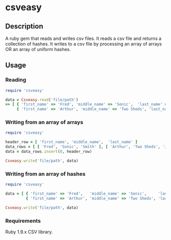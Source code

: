 # csveasy

## Description
A ruby gem that reads and writes csv files. It reads a csv file and returns a collection 
of hashes. It writes to a csv file by processing an array of arrays OR an array of uniform hashes.

## Usage

### Reading 
```ruby
require 'csveasy'  

data = Csveasy.read('file/path')  
=> [ { 'first_name' => 'Fred', 'middle_name' => 'Sonic',  'last_name' => 'Smith' }, 
     { 'first_name' => 'Arthur', 'middle_name' => 'Two Sheds', 'last_name' => 'Jackson' } ]
```

### Writing from an array of arrays
```ruby
require 'csveasy'  

header_row = [ 'first_name', 'middle_name',  'last_name' ]
data_rows = [ [ 'Fred', 'Sonic', 'Smith' ], [ 'Arthur', 'Two Sheds', 'Jackson' ] ]
data = data_rows.insert(0, header_row)

Csveasy.write('file/path', data)
```
### Writing from an array of hashes
```ruby
require 'csveasy'  

data = [ { 'first_name' => 'Fred',   'middle_name' => 'Sonic',     'last_name' => 'Smith' }, 
         { 'first_name' => 'Arthur', 'middle_name' => 'Two Sheds', 'last_name' => 'Jackson' } ]

Csveasy.write('file/path', data)
```

### Requirements

Ruby 1.9.x CSV library.
